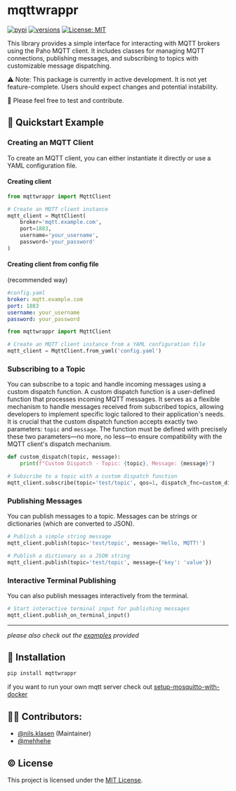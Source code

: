 # mqttwrappr

[![pypi](https://img.shields.io/pypi/v/mqttwrappr.svg)](https://pypi.org/project/mqttwrappr/)
[![versions](https://img.shields.io/pypi/pyversions/mqttwrappr.svg)](https://git-ce.rwth-aachen.de/kls/mqttwrappr)
[![License: MIT](https://img.shields.io/badge/License-MIT-yellow.svg)](https://git-ce.rwth-aachen.de/kls/mqttwrappr/-/blob/main/LICENSE?ref_type=heads)

This library provides a simple interface for interacting with MQTT brokers using the Paho MQTT client. It includes
classes for managing MQTT connections, publishing messages, and subscribing to topics with customizable message
dispatching.

⚠️ Note: This package is currently in active development. It is not yet feature-complete. Users should expect changes and potential instability.

👥 Please feel free to test and contribute.

## 🚀 Quickstart Example
### Creating an MQTT Client

To create an MQTT client, you can either instantiate it directly or use a YAML configuration file.

#### Creating client

```python
from mqttwrappr import MqttClient

# Create an MQTT client instance
mqtt_client = MqttClient(
    broker='mqtt.example.com',
    port=1883,
    username='your_username',
    password='your_password'
)
```
#### Creating client from config file 
(recommended way)

```yaml
#config.yaml
broker: mqtt.example.com
port: 1883
username: your_username
password: your_password
```

```python
from mqttwrappr import MqttClient

# Create an MQTT client instance from a YAML configuration file
mqtt_client = MqttClient.from_yaml('config.yaml')
```

### Subscribing to a Topic

You can subscribe to a topic and handle incoming messages using a custom dispatch function.
A custom dispatch function is a user-defined function that processes incoming MQTT messages. It serves as a flexible
mechanism to handle messages received from subscribed topics, allowing developers to implement specific logic tailored
to their application's needs. It is crucial that the custom dispatch function accepts exactly two parameters: `topic` and
`message`. The function must be defined with precisely these two parameters—no more, no less—to ensure compatibility with
the MQTT client's dispatch mechanism.

```python
def custom_dispatch(topic, message):
    print(f"Custom Dispatch - Topic: {topic}, Message: {message}")

# Subscribe to a topic with a custom dispatch function
mqtt_client.subscribe(topic='test/topic', qos=1, dispatch_fnc=custom_dispatch)
```

### Publishing Messages

You can publish messages to a topic. Messages can be strings or dictionaries (which are converted to JSON).

```python
# Publish a simple string message
mqtt_client.publish(topic='test/topic', message='Hello, MQTT!')

# Publish a dictionary as a JSON string
mqtt_client.publish(topic='test/topic', message={'key': 'value'})
```

### Interactive Terminal Publishing
You can also publish messages interactively from the terminal.

```python
# Start interactive terminal input for publishing messages
mqtt_client.publish_on_terminal_input()
```

---
*please also check out the [examples](https://git-ce.rwth-aachen.de/kls/mqttwrappr/-/tree/main/examples?ref_type=heads) provided*


## 🔨 Installation
```bash
pip install mqttwrappr
```

if you want to run your own mqtt server check out [setup-mosquitto-with-docker](https://github.com/sukesh-ak/setup-mosquitto-with-docker)


## 👨‍💻 Contributors:
- [@nils.klasen](https://git-ce.rwth-aachen.de/nils.klasen) (Maintainer)
- [@mehhehe](https://git-ce.rwth-aachen.de/mehhhehe)


## ©️ License

This project is licensed under
the [MIT License](https://git-ce.rwth-aachen.de/kls/mqttwrappr/-/blob/main/LICENSE?ref_type=heads).

